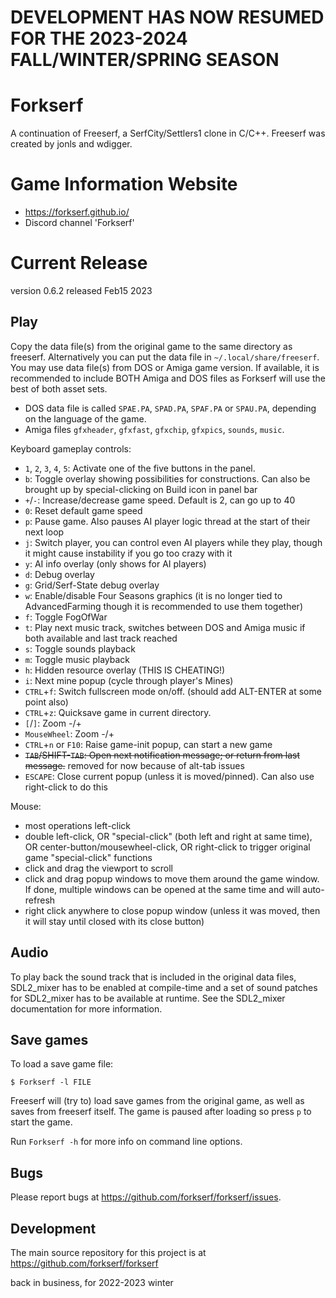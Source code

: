 DEVELOPMENT HAS NOW RESUMED FOR THE 2023-2024 FALL/WINTER/SPRING SEASON
========

Forkserf
========

A continuation of Freeserf, a SerfCity/Settlers1 clone in C/C++.  Freeserf was created by jonls and wdigger.  

Game Information Website
========================

- https://forkserf.github.io/
- Discord channel 'Forkserf'

Current Release
===============

version 0.6.2 released Feb15 2023


Play
------
Copy the data file(s) from the original game to the same directory as freeserf. Alternatively you can put the data file in `~/.local/share/freeserf`. You may use data file(s) from DOS or Amiga game version.  If available, it is recommended to include BOTH Amiga and DOS files as Forkserf will use the best of both asset sets.

* DOS data file is called `SPAE.PA`, `SPAD.PA`, `SPAF.PA` or `SPAU.PA`, depending on the language of the game.
* Amiga files `gfxheader`, `gfxfast`, `gfxchip`, `gfxpics`, `sounds`, `music`.

Keyboard gameplay controls:

* `1`, `2`, `3`, `4`, `5`: Activate one of the five buttons in the panel.
* `b`: Toggle overlay showing possibilities for constructions.  Can also be brought up by special-clicking on Build icon in panel bar
* `+`/`-`: Increase/decrease game speed.  Default is 2, can go up to 40
* `0`: Reset default game speed
* `p`: Pause game.  Also pauses AI player logic thread at the start of their next loop
* `j`: Switch player, you can control even AI players while they play, though it might cause instability if you go too crazy with it
* `y`: AI info overlay (only shows for AI players)
* `d`: Debug overlay
* `g`: Grid/Serf-State debug overlay
* `w`: Enable/disable Four Seasons graphics (it is no longer tied to AdvancedFarming though it is recommended to use them together)
* `f`: Toggle FogOfWar
* `t`: Play next music track, switches between DOS and Amiga music if both available and last track reached
* `s`: Toggle sounds playback
* `m`: Toggle music playback
* `h`: Hidden resource overlay (THIS IS CHEATING!)
* `i`: Next mine popup (cycle through player's Mines)
* `CTRL`+`f`: Switch fullscreen mode on/off.  (should add ALT-ENTER at some point also)
* `CTRL`+`z`: Quicksave game in current directory.
* `[`/`]`: Zoom -/+
* `MouseWheel`: Zoom -/+     
* `CTRL`+`n` or `F10`: Raise game-init popup, can start a new game
* ~~`TAB`/SHIFT-`TAB`: Open next notification message; or return from last message.~~ removed for now because of alt-tab issues
* `ESCAPE`: Close current popup (unless it is moved/pinned).  Can also use right-click to do this

Mouse:
* most operations left-click
* double left-click, OR "special-click" (both left and right at same time), OR center-button/mousewheel-click, OR right-click to trigger original game "special-click" functions
* click and drag the viewport to scroll
* click and drag popup windows to move them around the game window.  If done, multiple windows can be opened at the same time and will auto-refresh
* right click anywhere to close popup window (unless it was moved, then it will stay until closed with its close button)


Audio
-----

To play back the sound track that is included in the original data files,
SDL2_mixer has to be enabled at compile-time and a set of sound patches
for SDL2_mixer has to be available at runtime. See the SDL2_mixer
documentation for more information.


Save games
----------
To load a save game file:

`$ Forkserf -l FILE`

Freeserf will (try to) load save games from the original game, as well as saves from freeserf itself.
The game is paused after loading so press `p` to start the game.

Run `Forkserf -h` for more info on command line options.


Bugs
----
Please report bugs at <https://github.com/forkserf/forkserf/issues>.

Development
-----------
The main source repository for this project is at <https://github.com/forkserf/forkserf>

back in business, for 2022-2023 winter

